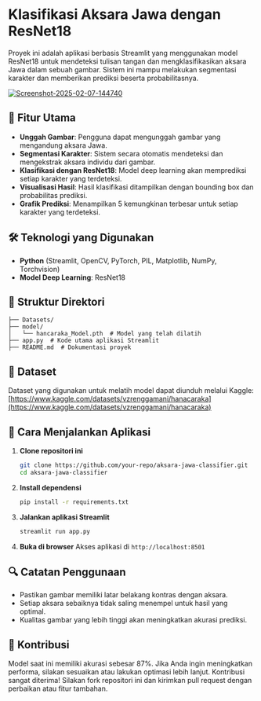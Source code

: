 # Klasifikasi Aksara Jawa dengan ResNet18

Proyek ini adalah aplikasi berbasis Streamlit yang menggunakan model ResNet18 untuk mendeteksi tulisan tangan dan mengklasifikasikan aksara Jawa dalam sebuah gambar. Sistem ini mampu melakukan segmentasi karakter dan memberikan prediksi beserta probabilitasnya.

<a href="https://ibb.co.com/DgWxZmXG"><img src="https://i.ibb.co.com/rf0CVqPb/Screenshot-2025-02-07-144740.png" alt="Screenshot-2025-02-07-144740" border="0"></a>

## 📌 Fitur Utama
- **Unggah Gambar**: Pengguna dapat mengunggah gambar yang mengandung aksara Jawa.
- **Segmentasi Karakter**: Sistem secara otomatis mendeteksi dan mengekstrak aksara individu dari gambar.
- **Klasifikasi dengan ResNet18**: Model deep learning akan memprediksi setiap karakter yang terdeteksi.
- **Visualisasi Hasil**: Hasil klasifikasi ditampilkan dengan bounding box dan probabilitas prediksi.
- **Grafik Prediksi**: Menampilkan 5 kemungkinan terbesar untuk setiap karakter yang terdeteksi.

## 🛠 Teknologi yang Digunakan
- **Python** (Streamlit, OpenCV, PyTorch, PIL, Matplotlib, NumPy, Torchvision)
- **Model Deep Learning**: ResNet18

## 📂 Struktur Direktori
```
├── Datasets/
├── model/
│   └── hancaraka_Model.pth  # Model yang telah dilatih
├── app.py  # Kode utama aplikasi Streamlit
├── README.md  # Dokumentasi proyek
```

## 📜 Dataset
Dataset yang digunakan untuk melatih model dapat diunduh melalui Kaggle:
[https://www.kaggle.com/datasets/vzrenggamani/hanacaraka](https://www.kaggle.com/datasets/vzrenggamani/hanacaraka)

## 🚀 Cara Menjalankan Aplikasi
1. **Clone repositori ini**
   ```sh
   git clone https://github.com/your-repo/aksara-jawa-classifier.git
   cd aksara-jawa-classifier
   ```

2. **Install dependensi**
   ```sh
   pip install -r requirements.txt
   ```

3. **Jalankan aplikasi Streamlit**
   ```sh
   streamlit run app.py
   ```

4. **Buka di browser**
   Akses aplikasi di `http://localhost:8501`

## 🔍 Catatan Penggunaan
- Pastikan gambar memiliki latar belakang kontras dengan aksara.
- Setiap aksara sebaiknya tidak saling menempel untuk hasil yang optimal.
- Kualitas gambar yang lebih tinggi akan meningkatkan akurasi prediksi.

## 🤝 Kontribusi
Model saat ini memiliki akurasi sebesar 87%. Jika Anda ingin meningkatkan performa, silakan sesuaikan atau lakukan optimasi lebih lanjut.
Kontribusi sangat diterima! Silakan fork repositori ini dan kirimkan pull request dengan perbaikan atau fitur tambahan.


